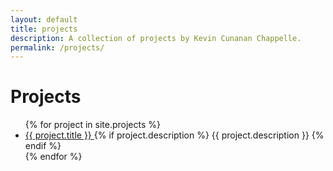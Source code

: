```yaml
---
layout: default
title: projects
description: A collection of projects by Kevin Cunanan Chappelle.
permalink: /projects/
---
```


<h1>Projects</h1>

<div id="link-container">
  <ul>
    {% for project in site.projects %}
      <li class="row">
        <a href="{{ project.url }}">
          {{ project.title }}
        </a>
        {% if project.description %}
          <span class="subtitle">{{ project.description }}</span>
        {% endif %}
      </li>
    {% endfor %}
  </ul>
</div>